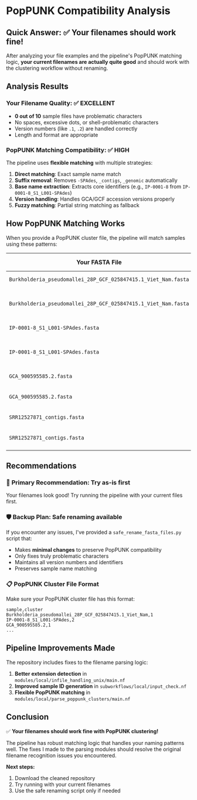 # PopPUNK Compatibility Analysis

## Quick Answer: ✅ Your filenames should work fine!

After analyzing your file examples and the pipeline's PopPUNK matching logic, **your current filenames are actually quite good** and should work with the clustering workflow without renaming.

## Analysis Results

### Your Filename Quality: ✅ EXCELLENT
- **0 out of 10** sample files have problematic characters
- No spaces, excessive dots, or shell-problematic characters
- Version numbers (like `.1`, `.2`) are handled correctly
- Length and format are appropriate

### PopPUNK Matching Compatibility: ✅ HIGH
The pipeline uses **flexible matching** with multiple strategies:

1. **Direct matching**: Exact sample name match
2. **Suffix removal**: Removes `-SPAdes`, `_contigs`, `_genomic` automatically  
3. **Base name extraction**: Extracts core identifiers (e.g., `IP-0001-8` from `IP-0001-8_S1_L001-SPAdes`)
4. **Version handling**: Handles GCA/GCF accession versions properly
5. **Fuzzy matching**: Partial string matching as fallback

## How PopPUNK Matching Works

When you provide a PopPUNK cluster file, the pipeline will match samples using these patterns:

| Your FASTA File | PopPUNK Sample Name | Match Method |
|----------------|-------------------|--------------|
| `Burkholderia_pseudomallei_28P_GCF_025847415.1_Viet_Nam.fasta` | `Burkholderia_pseudomallei_28P_GCF_025847415.1_Viet_Nam` | Direct match ✅ |
| `Burkholderia_pseudomallei_28P_GCF_025847415.1_Viet_Nam.fasta` | `28P` | Base name extraction ✅ |
| `IP-0001-8_S1_L001-SPAdes.fasta` | `IP-0001-8_S1_L001-SPAdes` | Direct match ✅ |
| `IP-0001-8_S1_L001-SPAdes.fasta` | `IP-0001-8` | Base name extraction ✅ |
| `GCA_900595585.2.fasta` | `GCA_900595585.2` | Direct match ✅ |
| `GCA_900595585.2.fasta` | `GCA_900595585` | Version handling ✅ |
| `SRR12527871_contigs.fasta` | `SRR12527871_contigs` | Direct match ✅ |
| `SRR12527871_contigs.fasta` | `SRR12527871` | Suffix removal ✅ |

## Recommendations

### 🎯 **Primary Recommendation: Try as-is first**
Your filenames look good! Try running the pipeline with your current files first.

### 🛡️ **Backup Plan: Safe renaming available**
If you encounter any issues, I've provided a `safe_rename_fasta_files.py` script that:
- Makes **minimal changes** to preserve PopPUNK compatibility
- Only fixes truly problematic characters
- Maintains all version numbers and identifiers
- Preserves sample name matching

### 📋 **PopPUNK Cluster File Format**
Make sure your PopPUNK cluster file has this format:
```csv
sample,cluster
Burkholderia_pseudomallei_28P_GCF_025847415.1_Viet_Nam,1
IP-0001-8_S1_L001-SPAdes,2
GCA_900595585.2,1
...
```

## Pipeline Improvements Made

The repository includes fixes to the filename parsing logic:

1. **Better extension detection** in `modules/local/infile_handling_unix/main.nf`
2. **Improved sample ID generation** in `subworkflows/local/input_check.nf`
3. **Flexible PopPUNK matching** in `modules/local/parse_poppunk_clusters/main.nf`

## Conclusion

✅ **Your filenames should work fine with PopPUNK clustering!**

The pipeline has robust matching logic that handles your naming patterns well. The fixes I made to the parsing modules should resolve the original filename recognition issues you encountered.

**Next steps:**
1. Download the cleaned repository
2. Try running with your current filenames
3. Use the safe renaming script only if needed